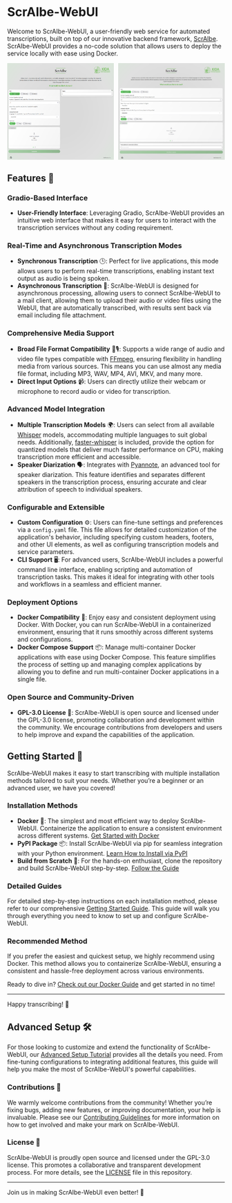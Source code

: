 # ScrAIbe-WebUI

Welcome to ScrAIbe-WebUI, a user-friendly web service for automated transcriptions, built on top of our innovative backend framework,  [ScrAIbe](https://github.com/JSchmie/ScrAIbe). ScrAIbe-WebUI provides a no-code solution that allows users to deploy the service locally with ease using Docker.

<div style="display: flex; justify-content: space-between;">
  <img src="./img/simple_ui.png" style="width: 49%;" />
  <img src="./img/async_ui.png" style="width: 49%;" />
</div>

## Features 🌟

### Gradio-Based Interface

- **User-Friendly Interface**: Leveraging Gradio, ScrAIbe-WebUI provides an intuitive web interface that makes it easy for users to interact with the transcription services without any coding requirement.

### Real-Time and Asynchronous Transcription Modes

- **Synchronous Transcription** 🕒: Perfect for live applications, this mode allows users to perform real-time transcriptions, enabling instant text output as audio is being spoken.
- **Asynchronous Transcription** 📨: ScrAIbe-WebUI is designed for asynchronous processing, allowing users to connect ScrAIbe-WebUI to a mail client, allowing them to upload their audio or video files using the WebUI, that are automatically transcribed, with results sent back via email including file attachment.

### Comprehensive Media Support

- **Broad File Format Compatibility** 🎥🎙: Supports a wide range of audio and video file types compatible with [FFmpeg](https://ffmpeg.org/), ensuring flexibility in handling media from various sources. This means you can use almost any media file format, including MP3, WAV, MP4, AVI, MKV, and many more.
- **Direct Input Options** 📹: Users can directly utilize their webcam or microphone to record audio or video for transcription.

### Advanced Model Integration

- **Multiple Transcription Models** 🌍: Users can select from all available [Whisper](https://github.com/openai/whisper) models, accommodating multiple languages to suit global needs. Additionally, [faster-whisper](https://github.com/SYSTRAN/faster-whisper) is included, provide the option for quantized models that deliver much faster performance on CPU, making transcription more efficient and accessible.
- **Speaker Diarization** 🗣: Integrates with [Pyannote](https://github.com/pyannote/pyannote-audio), an advanced tool for speaker diarization. This feature identifies and separates different speakers in the transcription process, ensuring accurate and clear attribution of speech to individual speakers.

### Configurable and Extensible

- **Custom Configuration** ⚙️: Users can fine-tune settings and preferences via a `config.yaml` file. This file allows for detailed customization of the application's behavior, including specifying custom headers, footers, and other UI elements, as well as configuring transcription models and service parameters.
- **CLI Support** 🖥: For advanced users, ScrAIbe-WebUI includes a powerful command line interface, enabling scripting and automation of transcription tasks. This makes it ideal for integrating with other tools and workflows in a seamless and efficient manner.

### Deployment Options

- **Docker Compatibility** 🐳: Enjoy easy and consistent deployment using Docker. With Docker, you can run ScrAIbe-WebUI in a containerized environment, ensuring that it runs smoothly across different systems and configurations.
- **Docker Compose Support** 📦: Manage multi-container Docker applications with ease using Docker Compose. This feature simplifies the process of setting up and managing complex applications by allowing you to define and run multi-container Docker applications in a single file.

### Open Source and Community-Driven

- **GPL-3.0 License** 📜: ScrAIbe-WebUI is open source and licensed under the GPL-3.0 license, promoting collaboration and development within the community. We encourage contributions from developers and users to help improve and expand the capabilities of the application.

## Getting Started 🚀

ScrAIbe-WebUI makes it easy to start transcribing with multiple installation methods tailored to suit your needs. Whether you’re a beginner or an advanced user, we have you covered!

### Installation Methods

- **Docker** 🐳: The simplest and most efficient way to deploy ScrAIbe-WebUI. Containerize the application to ensure a consistent environment across different systems. [Get Started with Docker](./docs/GETTING_STARTED_DOCKER.md)
- **PyPI Package** 📦: Install ScrAIbe-WebUI via pip for seamless integration with your Python environment. [Learn How to Install via PyPI](./docs/GETTING_STARTED.md#pypi-package)
- **Build from Scratch** 🔧: For the hands-on enthusiast, clone the repository and build ScrAIbe-WebUI step-by-step. [Follow the Guide](./docs/GETTING_STARTED.md#setting-up-from-scratch)


### Detailed Guides

For detailed step-by-step instructions on each installation method, please refer to our comprehensive [Getting Started Guide](./docs/GETTING_STARTED.md). This guide will walk you through everything you need to know to set up and configure ScrAIbe-WebUI.

### Recommended Method

If you prefer the easiest and quickest setup, we highly recommend using Docker. This method allows you to containerize ScrAIbe-WebUI, ensuring a consistent and hassle-free deployment across various environments.

Ready to dive in? [Check out our Docker Guide](./docs/GETTING_STARTED_DOCKER.md) and get started in no time!

---

Happy transcribing! 🎉

## Advanced Setup 🛠

For those looking to customize and extend the functionality of ScrAIbe-WebUI, our [Advanced Setup Tutorial](./docs/Customize.md) provides all the details you need. From fine-tuning configurations to integrating additional features, this guide will help you make the most of ScrAIbe-WebUI's powerful capabilities.

### Contributions 🤝

We warmly welcome contributions from the community! Whether you’re fixing bugs, adding new features, or improving documentation, your help is invaluable. Please see our [Contributing Guidelines](./CONTRIBUTING.md) for more information on how to get involved and make your mark on ScrAIbe-WebUI.

### License 📜

ScrAIbe-WebUI is proudly open source and licensed under the GPL-3.0 license. This promotes a collaborative and transparent development process. For more details, see the [LICENSE](./LICENSE) file in this repository.

---

Join us in making ScrAIbe-WebUI even better! 🚀
